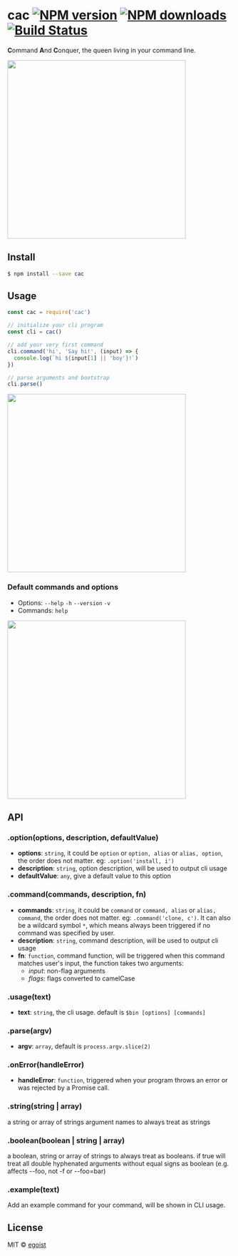 # cac [![NPM version](https://img.shields.io/npm/v/cac.svg)](https://npmjs.com/package/cac) [![NPM downloads](https://img.shields.io/npm/dm/cac.svg)](https://npmjs.com/package/cac) [![Build Status](https://img.shields.io/circleci/project/egoist/cac/master.svg)](https://circleci.com/gh/egoist/cac)

**C**ommand **A**nd **C**onquer, the queen living in your command line.

<img src="http://i.giphy.com/v3FeH4swox9mg.gif" width="400"/>

## Install

```bash
$ npm install --save cac
```

## Usage

```js
const cac = require('cac')

// initialize your cli program
const cli = cac()

// add your very first command
cli.command('hi', 'Say hi!', (input) => {
  console.log(`hi ${input[1] || 'boy'}!`)
})

// parse arguments and bootstrap
cli.parse()
```

<img src="./media/preview-1.jpg" width="400" />

### Default commands and options

- Options: `--help` `-h` `--version` `-v`
- Commands: `help`

<img src="./media/preview-2.jpg" width="400" />
 
## API

### .option(options, description, defaultValue)

- **options**: `string`, it could be `option` or `option, alias` or `alias, option`, the order does not matter. eg: `.option('install, i')`
- **description**: `string`, option description, will be used to output cli usage
- **defaultValue**: `any`, give a default value to this option

### .command(commands, description, fn)

- **commands**: `string`, it could be `command` or `command, alias` or `alias, command`, the order does not matter. eg: `.command('clone, c')`. It can also be a wildcard symbol `*`, which means always been triggered if no command was specified by user.
- **description**: `string`, command description, will be used to output cli usage
- **fn**: `function`, command function, will be triggered when this command matches user's input, the function takes two arguments:
  - *input*: non-flag arguments
  - *flags*: flags converted to camelCase

### .usage(text)

- **text**: `string`, the cli usage. default is `$bin [options] [commands]`

### .parse(argv)

- **argv**: `array`, default is `process.argv.slice(2)`

### .onError(handleError)

- **handleError**: `function`, triggered when your program throws an error or was rejected by a Promise call.

### .string(string | array)

a string or array of strings argument names to always treat as strings

### .boolean(boolean | string | array)

a boolean, string or array of strings to always treat as booleans. if true will treat all double hyphenated arguments without equal signs as boolean (e.g. affects --foo, not -f or --foo=bar)

### .example(text)

Add an example command for your command, will be shown in CLI usage.

## License

MIT © [egoist](https://github.com/egoist)
